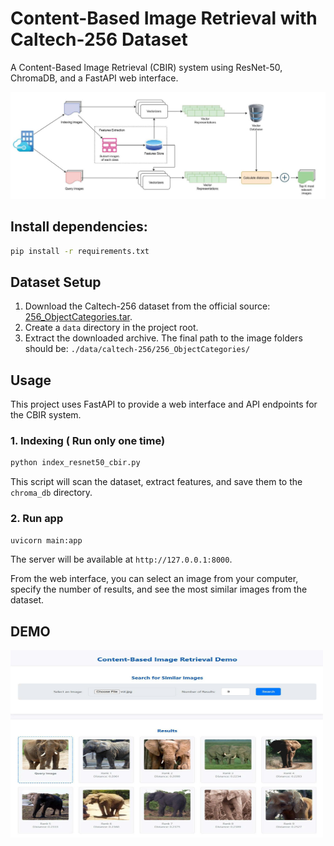 # Content-Based Image Retrieval with Caltech-256 Dataset

A Content-Based Image Retrieval (CBIR) system using ResNet-50, ChromaDB, and a FastAPI web interface.

![](data/example/structure.jpg)

## Install dependencies:
```bash
pip install -r requirements.txt
```

## Dataset Setup

1.  Download the Caltech-256 dataset from the official source: [256_ObjectCategories.tar](http://www.vision.caltech.edu/Image_Datasets/Caltech256/256_ObjectCategories.tar).
2.  Create a `data` directory in the project root.
3.  Extract the downloaded archive. The final path to the image folders should be:
    `./data/caltech-256/256_ObjectCategories/`

## Usage

This project uses FastAPI to provide a web interface and API endpoints for the CBIR system.
### 1. Indexing ( Run only one time)
```bash
python index_resnet50_cbir.py
```
This script will scan the dataset, extract features, and save them to the `chroma_db` directory. 

### 2. Run app

```bash
uvicorn main:app 
```
The server will be available at `http://127.0.0.1:8000`.


From the web interface, you can select an image from your computer, specify the number of results, and see the most similar images from the dataset.


## DEMO
<img src="data/example/demo_web.jpg" alt="Kết quả tìm kiếm CBIR" width="500" height="300"/>

